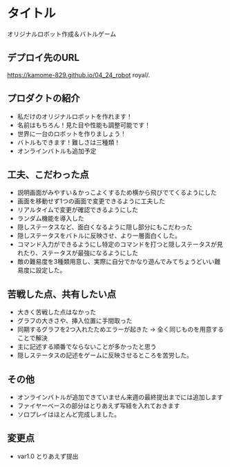 # タイトル

オリジナルロボット作成＆バトルゲーム

## デプロイ先のURL

https://kamome-829.github.io/04_24_robot royal/.

## プロダクトの紹介

- 私だけのオリジナルロボットを作れます！
- 名前はもちろん！見た目や性能も調整可能です！
- 世界に一台のロボットを作りましょう！
- バトルもできます！難しさは三種類！
- オンラインバトルも追加予定

## 工夫、こだわった点

- 説明画面がみやすい＆かっこよくするため横から飛びでてくるようにした
- 画面を移動せず1つの画面で変更できるように工夫した
- リアルタイムで変更が確認できるようにした
- ランダム機能を導入した
- 隠しステータスなど、面白くなるように隠し部分にもこだわった
- 隠しステータスをバトルに反映させ、より一層面白くした。
- コマンド入力ができるようにし特定のコマンドを打つと隠しステータスが見れたり、ステータスが最強になるようにした
- 敵の難易度を3種類用意し、実際に自分でかなり遊んでみてちょうどいい難易度に設定した。

## 苦戦した点、共有したい点

- 大きく苦戦した点はなかった
- グラフの大きさや、挿入位置に手間取った
- 同期するグラフを2つ入れたためエラーが起きた → 全く同じものを用意することで解決
- 主に記述する順番でならないことが多かったと思う
- 隠しステータスの記述をゲームに反映させるところを苦労した。

## その他

- オンラインバトルが追加できていません来週の最終提出までには追加します
- ファイヤーベースの部分はとりあえず写経を入れておきます
- ソロプレイはほとんど完成しました。

## 変更点

- var1.0  とりあえず提出
